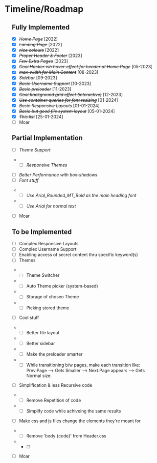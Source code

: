 # **Timeline/Roadmap**
<ul type="none">

<h2>Fully Implemented</h2>

* [X] ~~*Home Page*~~ [2022]
* [X] ~~*Landing Page*~~ [2022]
* [X] ~~*nice colours*~~ [2022]
* [X] ~~*Proper Header & Footer*~~ [2023]
* [X] ~~*Few Extra Pages*~~ [2023]
* [X] ~~*Cool Hacker-ish hover-effect for header at Home Page*~~ [05-2023]
* [X] ~~*max-width for Main Content*~~ [08-2023]
* [X] ~~*Sidebar*~~ [09-2023]
* [X] ~~*Basic Username Support*~~ [10-2023]
* [X] ~~*Basic preloader*~~ [11-2023]
* [X] ~~*Cool background grid effect (interactive)*~~ [12-2023]
* [X] ~~*Use container queries for font resizing*~~ [01-2024]
* [X] ~~*Basic Responsive Layouts*~~ [01-01-2024]
* [X] ~~*Basic but good file system layout*~~ [05-01-2024]
* [X] ~~*This list*~~ [25-01-2024]
* [ ] Moar

<h2>Partial Implementation</h2>

* [ ] *Theme Support*
+ * [ ] *Responsive Themes*
* [ ] *Better Performance with box-shadows*
* [ ] *Font stuff*
+ * [ ] *Use Arial_Rounded_MT_Bold as the main heading font*
+ * [ ] *Use Arial for normal text*
* [ ] Moar

<h2>To be Implemented</h2>

* [ ] Complex Responsive Layouts
* [ ] Complex Username Support
* [ ] Enabling access of secret content thru specific keyword(s)
* [ ] Themes
+ * [ ] Theme Switcher
+ * [ ] Auto Theme picker (system-based)
+ * [ ] Storage of chosen Theme
+ * [ ] Picking stored theme
* [ ] Cool stuff
+ * [ ] Better file layout
+ * [ ] Better sidebar
+ * [ ] Make the preloader smarter
+ * [ ] While transitioning b/w pages, make each transition like: <br>
		Prev.Page --> Gets Smaller --> Next.Page appears --> Gets Normal size.  
* [ ] Simplification & less Recursive code
+ * [ ] Remove Repetition of code
+ * [ ] Simplify code while achiveing the same results
* [ ] Make css and js files change the elements they're meant for
+ * [ ] Remove 'body {code}' from Header.css
+ * [ ] 
* [ ] Moar

</ul>
